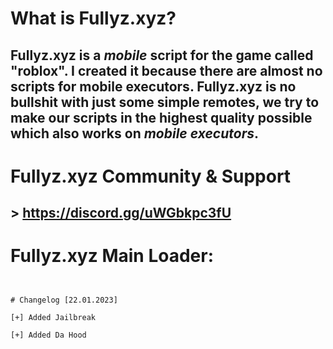 #  What is Fullyz.xyz?
## Fullyz.xyz is a ***mobile*** script for the game called "roblox". I created it because there are almost no scripts for mobile executors. Fullyz.xyz is no bullshit with just some simple remotes, we try to make our scripts in the highest quality possible which also works on ***mobile executors***.


# Fullyz.xyz Community & Support
## > https://discord.gg/uWGbkpc3fU

# Fullyz.xyz Main Loader:
> ```lua

```

# Changelog [22.01.2023]

[+] Added Jailbreak

[+] Added Da Hood
